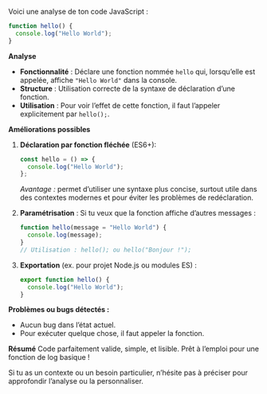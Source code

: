 Voici une analyse de ton code JavaScript :

```javascript
function hello() { 
  console.log("Hello World"); 
}
```

**Analyse**
- **Fonctionnalité** : Déclare une fonction nommée `hello` qui, lorsqu’elle est appelée, affiche `"Hello World"` dans la console.
- **Structure** : Utilisation correcte de la syntaxe de déclaration d’une fonction.
- **Utilisation** : Pour voir l’effet de cette fonction, il faut l’appeler explicitement par `hello();`.

**Améliorations possibles**
1. **Déclaration par fonction fléchée** (ES6+):
   ```javascript
   const hello = () => {
     console.log("Hello World");
   };
   ```
   *Avantage :* permet d’utiliser une syntaxe plus concise, surtout utile dans des contextes modernes et pour éviter les problèmes de redéclaration.

2. **Paramétrisation** :
   Si tu veux que la fonction affiche d’autres messages :
   ```javascript
   function hello(message = "Hello World") {
     console.log(message);
   }
   // Utilisation : hello(); ou hello("Bonjour !");
   ```

3. **Exportation** (ex. pour projet Node.js ou modules ES) :
   ```javascript
   export function hello() {
     console.log("Hello World");
   }
   ```

**Problèmes ou bugs détectés :**
- Aucun bug dans l’état actuel.
- Pour exécuter quelque chose, il faut appeler la fonction.

**Résumé**
Code parfaitement valide, simple, et lisible. Prêt à l’emploi pour une fonction de log basique !

Si tu as un contexte ou un besoin particulier, n’hésite pas à préciser pour approfondir l’analyse ou la personnaliser.